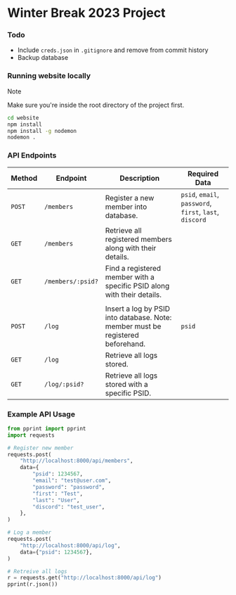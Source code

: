 # Winter Break 2023 Project

### Todo

- Include `creds.json` in `.gitignore` and remove from commit history
- Backup database

### Running website locally

> [!NOTE]
> Make sure you're inside the root directory of the project first.

```bash
cd website
npm install
npm install -g nodemon
nodemon .
```

### API Endpoints

| Method | Endpoint          | Description                                                                     | Required Data                                           |
| ------ | ----------------- | ------------------------------------------------------------------------------- | ------------------------------------------------------- |
| `POST` | `/members`        | Register a new member into database.                                            | `psid`, `email`, `password`, `first`, `last`, `discord` |
| `GET`  | `/members`        | Retrieve all registered members along with their details.                       |                                                         |
| `GET`  | `/members/:psid?` | Find a registered member with a specific PSID along with their details.         |                                                         |
|        |                   |                                                                                 |                                                         |
| `POST` | `/log`            | Insert a log by PSID into database. Note: member must be registered beforehand. | `psid`                                                  |
| `GET`  | `/log`            | Retrieve all logs stored.                                                       |                                                         |
| `GET`  | `/log/:psid?`     | Retrieve all logs stored with a specific PSID.                                  |                                                         |

### Example API Usage

```python
from pprint import pprint
import requests

# Register new member
requests.post(
    "http://localhost:8000/api/members",
    data={
        "psid": 1234567,
        "email": "test@user.com",
        "password": "password",
        "first": "Test",
        "last": "User",
        "discord": "test_user",
    },
)

# Log a member
requests.post(
    "http://localhost:8000/api/log",
    data={"psid": 1234567},
)

# Retreive all logs
r = requests.get("http://localhost:8000/api/log")
pprint(r.json())
```
